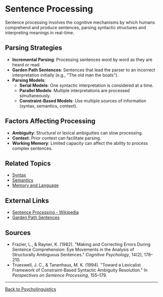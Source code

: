 # Sentence Processing

Sentence processing involves the cognitive mechanisms by which humans comprehend and produce sentences, parsing syntactic structures and interpreting meanings in real-time.

## Parsing Strategies

- **Incremental Parsing**: Processing sentences word by word as they are heard or read.
- **Garden Path Sentences**: Sentences that lead the parser to an incorrect interpretation initially (e.g., "The old man the boats").
- **Parsing Models**:
  - **Serial Models**: One syntactic interpretation is considered at a time.
  - **Parallel Models**: Multiple interpretations are processed simultaneously.
  - **Constraint-Based Models**: Use multiple sources of information (syntax, semantics, context).

## Factors Affecting Processing

- **Ambiguity**: Structural or lexical ambiguities can slow processing.
- **Context**: Prior context can facilitate parsing.
- **Working Memory**: Limited capacity can affect the ability to process complex sentences.


## Related Topics

- [Syntax](../../Language/Inner-Structure/Syntax/README.md)
- [Semantics](../../Language/Inner-Structure/Semantics/README.md)
- [Memory and Language](Advanced/Language-and-Memory.md)

## External Links

- [Sentence Processing - Wikipedia](https://en.wikipedia.org/wiki/Sentence_processing)
- [Garden Path Sentences](https://www.ncbi.nlm.nih.gov/pmc/articles/PMC2754953/)

## Sources

- Frazier, L., & Rayner, K. (1982). "Making and Correcting Errors During Sentence Comprehension: Eye Movements in the Analysis of Structurally Ambiguous Sentences." *Cognitive Psychology*, 14(2), 178–210.
- Trueswell, J. C., & Tanenhaus, M. K. (1994). "Toward a Lexicalist Framework of Constraint-Based Syntactic Ambiguity Resolution." In *Perspectives on Sentence Processing*, 155–179.

---

[Back to Psycholinguistics](README.md)

